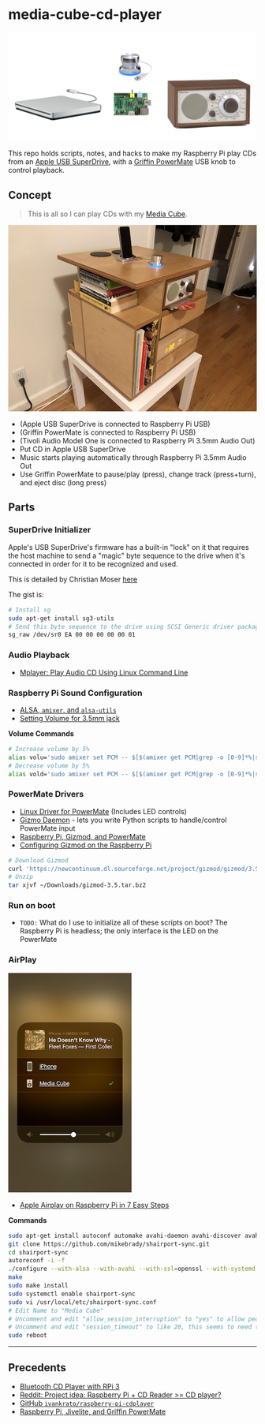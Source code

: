# media-cube-cd-player

![images/devices.png](images/devices.png)

This repo holds scripts, notes, and hacks to make my Raspberry Pi play CDs from an [Apple USB SuperDrive](https://www.apple.com/shop/product/MD564LL/A/apple-usb-superdrive), with a [Griffin PowerMate](https://griffintechnology.com/powermate-usb-classic-aluminum) USB knob to control playback.

## Concept

> This is all so I can play CDs with my [Media Cube](https://andrewwestling.com/posts/media-cube).

![](images/media-cube-cd-player.png)

- (Apple USB SuperDrive is connected to Raspberry Pi USB)
- (Griffin PowerMate is connected to Raspberry Pi USB)
- (Tivoli Audio Model One is connected to Raspberry Pi 3.5mm Audio Out)
- Put CD in Apple USB SuperDrive
- Music starts playing automatically through Raspberry Pi 3.5mm Audio Out
- Use Griffin PowerMate to pause/play (press), change track (press+turn), and eject disc (long press)

## Parts

### SuperDrive Initializer

Apple's USB SuperDrive's firmware has a built-in "lock" on it that requires the host machine to send a "magic" byte sequence to the drive when it's connected in order for it to be recognized and used.

This is detailed by Christian Moser [here](https://christianmoser.me/use-apples-usb-superdrive-with-linux/)

The gist is:

```bash
# Install sg
sudo apt-get install sg3-utils
# Send this byte sequence to the drive using SCSI Generic driver packages
sg_raw /dev/sr0 EA 00 00 00 00 00 01
```

### Audio Playback

- [Mplayer: Play Audio CD Using Linux Command Line](https://www.cyberciti.biz/faq/linux-unix-mplayer-playing-audio-dvd-cd-using-bash-shell/)

### Raspberry Pi Sound Configuration

- [ALSA, `amixer`, and `alsa-utils`](http://blog.scphillips.com/posts/2013/01/sound-configuration-on-raspberry-pi-with-alsa/)
- [Setting Volume for 3.5mm jack](https://www.raspberrypi.org/forums/viewtopic.php?t=14966)

**Volume Commands**
```bash
# Increase volume by 5%
alias volu='sudo amixer set PCM -- $[$(amixer get PCM|grep -o [0-9]*%|sed 's/%//')+5]%'
# Decrease volume by 5%
alias vold='sudo amixer set PCM -- $[$(amixer get PCM|grep -o [0-9]*%|sed 's/%//')-5]%'
```

### PowerMate Drivers

- [Linux Driver for PowerMate](http://sowerbutts.com/powermate/) (Includes LED controls)
- [Gizmo Daemon](http://gizmod.sourceforge.net/) - lets you write Python scripts to handle/control PowerMate input
- [Raspberry Pi, Gizmod, and PowerMate](http://sc702.blogspot.com/2015/02/raspberry-pi-gizmod-and-powermate.html)
- [Configuring Gizmod on the Raspberry Pi](http://sc702.blogspot.com/2015/02/configuring-gizmod-on-raspberry-pi.html)

```bash
# Download Gizmod
curl 'https://newcontinuum.dl.sourceforge.net/project/gizmod/gizmod/3.5/gizmod-3.5.tar.bz2' -0 --compressed -o ~/Downloads/gizmod-3.5.tar.bz2
# Unzip
tar xjvf ~/Downloads/gizmod-3.5.tar.bz2
```

### Run on boot

- `TODO:` What do I use to initialize all of these scripts on boot? The Raspberry Pi is headless; the only interface is the LED on the PowerMate


### AirPlay

![Media Cube AirPlay](images/airplay.png)

- [Apple Airplay on Raspberry Pi in 7 Easy Steps](https://appcodelabs.com/7-easy-steps-to-apple-airplay-on-raspberry-pi)

**Commands**

```bash
sudo apt-get install autoconf automake avahi-daemon avahi-discover avahi-utils build-essential git libasound2-dev libavahi-client-dev libavahi-glib-dev libconfig-dev libdaemon-dev libpopt-dev libssl-dev libtool xmltoman
git clone https://github.com/mikebrady/shairport-sync.git
cd shairport-sync
autoreconf -i -f
./configure --with-alsa --with-avahi --with-ssl=openssl --with-systemd --with-metadata --with-dbus-interface
make
sudo make install
sudo systemctl enable shairport-sync
sudo vi /usr/local/etc/shairport-sync.conf 
# Edit Name to "Media Cube"
# Uncomment and edit "allow_session_interruption" to "yes" to allow people to takeover the speaker
# Uncomment and edit "session_timeout" to like 20, this seems to need to be set in order for allow_session_interruption to work
sudo reboot
```


---

## Precedents
- [Bluetooth CD Player with RPi 3](https://www.heinbockel.eu/2016/12/09/bluetooth-cd-player-with-raspberry-pi-3/)
- [Reddit: Project idea: Raspberry Pi + CD Reader >= CD player?](https://www.reddit.com/r/raspberry_pi/comments/35yu0u/project_idea_raspberry_pi_cd_reader_cd_player/)
- [GitHub `ivankrato/raspberry-pi-cdplayer`](https://github.com/ivankrato/raspberry-pi-cdplayer)
- [Raspberry Pi, Jivelite, and Griffin PowerMate](https://forums.slimdevices.com/showthread.php?103051-Raspberry-PI-Jivelite-and-a-Griffin-Powermate)
